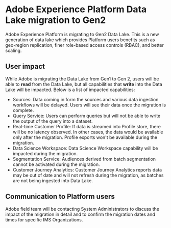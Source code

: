 # Adobe Experience Platform Data Lake migration to Gen2

Adobe Experience Platform is migrating to Gen2 Data Lake. This is a new generation of data lake which provides Platform users benefits such as geo-region replication, finer role-based access controls (RBAC), and better scaling.

## User impact

While Adobe is migrating the Data Lake from Gen1 to Gen 2, users will be able to **read** from the Data Lake, but all capabilities that **write** into the Data Lake will be impacted. Below is a list of impacted capabilities:

- Sources: Data coming in form the sources and various data ingestion workflows will be delayed. Users will see their data once the migration is complete.
- Query Service: Users can perform queries but will not be able to write the output of the query into a dataset.
- Real-time Customer Profile: If data is streamed into Profile store, there will be no latency observed. In other cases, the data would be available only after the migration. Profile exports won't be available during the migration.
- Data Science Workspace: Data Science Workspace capability will be impacted during the migration.
- Segmentation Service: Audiences derived from batch segmentation cannot be activated during the migration.
- Customer Journey Analytics: Customer Journey Analytics reports data may be out of date and will not refresh during the migration, as batches are not being ingested into Data Lake.

## Communication to Platform users

Adobe field team will be contacting System Administrators to discuss the impact of the migration in detail and to confirm the migration dates and times for specific IMS Organizations. 